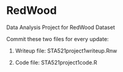 # RedWood
Data Analysis Project for RedWood Dataset

Commit these two files for every update:

1. Writeup file: STA521project1writeup.Rnw

2. Code file: STA521project1code.R
